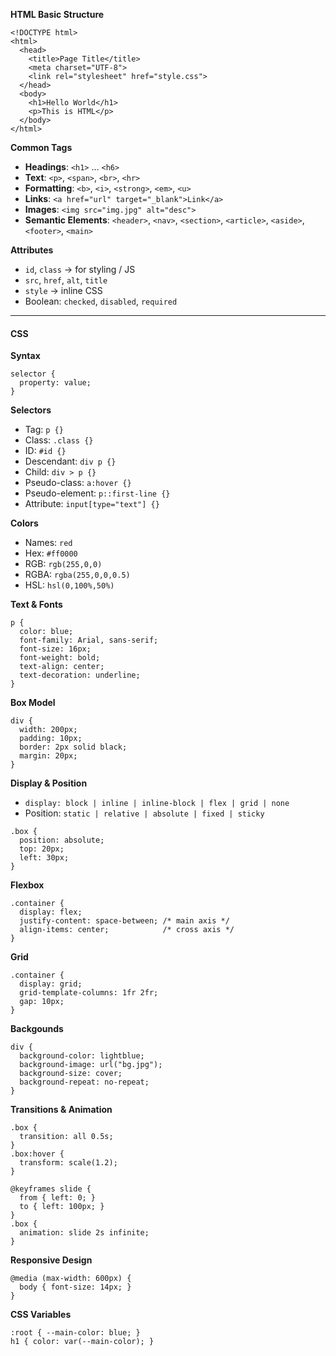 **HTML Basic Structure**
```
<!DOCTYPE html>
<html>
  <head>
    <title>Page Title</title>
    <meta charset="UTF-8">
    <link rel="stylesheet" href="style.css">
  </head>
  <body>
    <h1>Hello World</h1>
    <p>This is HTML</p>
  </body>
</html>
```

**Common Tags**
- **Headings**: `<h1>` … `<h6>`
- **Text**: `<p>`, `<span>`, `<br>`, `<hr>`
- **Formatting**: `<b>`, `<i>`, `<strong>`, `<em>`, `<u>`
- **Links**: `<a href="url" target="_blank">Link</a>`
- **Images**: `<img src="img.jpg" alt="desc">`
- **Semantic Elements**: `<header>`, `<nav>`, `<section>`, `<article>`, `<aside>`, `<footer>`, `<main>`

**Attributes**
- `id`, `class` → for styling / JS
- `src`, `href`, `alt`, `title`
- `style` → inline CSS
- Boolean: `checked`, `disabled`, `required`


---
#### CSS

**Syntax**
```
selector {
  property: value;
}
```

**Selectors**
- Tag: `p {}`
- Class: `.class {}`
- ID: `#id {}`
- Descendant: `div p {}`
- Child: `div > p {}`
- Pseudo-class: `a:hover {}`
- Pseudo-element: `p::first-line {}`
- Attribute: `input[type="text"] {}`

**Colors**
- Names: `red`
- Hex: `#ff0000`
- RGB: `rgb(255,0,0)`
- RGBA: `rgba(255,0,0,0.5)`
- HSL: `hsl(0,100%,50%)`

**Text & Fonts**
```
p {
  color: blue;
  font-family: Arial, sans-serif;
  font-size: 16px;
  font-weight: bold;
  text-align: center;
  text-decoration: underline;
}
```

**Box Model**
```
div {
  width: 200px;
  padding: 10px;
  border: 2px solid black;
  margin: 20px;
}
```

**Display & Position**
- `display: block | inline | inline-block | flex | grid | none`
- Position: `static | relative | absolute | fixed | sticky`

```
.box {
  position: absolute;
  top: 20px;
  left: 30px;
}
```

**Flexbox**
```
.container {
  display: flex;
  justify-content: space-between; /* main axis */
  align-items: center;            /* cross axis */
}
```

**Grid**
```
.container {
  display: grid;
  grid-template-columns: 1fr 2fr;
  gap: 10px;
}
```

**Backgounds**
```
div {
  background-color: lightblue;
  background-image: url("bg.jpg");
  background-size: cover;
  background-repeat: no-repeat;
}
```

**Transitions & Animation**
```
.box {
  transition: all 0.5s;
}
.box:hover {
  transform: scale(1.2);
}

@keyframes slide {
  from { left: 0; }
  to { left: 100px; }
}
.box {
  animation: slide 2s infinite;
}
```

**Responsive Design**
```
@media (max-width: 600px) {
  body { font-size: 14px; }
}
```

**CSS Variables**
```
:root { --main-color: blue; }
h1 { color: var(--main-color); }
```

